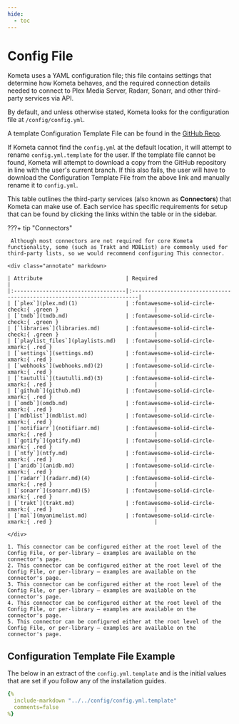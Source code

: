 ```yaml
---
hide:
  - toc
---
```

# Config File

Kometa uses a YAML configuration file; this file contains settings that determine how Kometa behaves, and the required 
connection details needed to connect to Plex Media Server, Radarr, Sonarr, and other third-party services via API.

By default, and unless otherwise stated, Kometa looks for the configuration file at `/config/config.yml`.

A template Configuration Template File can be found in the  [GitHub Repo](https://github.com/Kometa-Team/Kometa/blob/master/config/config.yml.template).

If Kometa cannot find the `config.yml` at the default location, it will attempt to rename `config.yml.template` for the user. If the template file cannot be found, 
Kometa will attempt to download a copy from the GitHub repository in line with the user's current branch. 
If this also fails, the user will have to download the Configuration Template File from  the above link and manually rename it to `config.yml`.

This table outlines the third-party services (also known as **Connectors**) that Kometa can make use of. Each service has specific 
requirements for setup that can be found by clicking the links within the table or in the sidebar.

???+ tip "Connectors"

     Although most connectors are not required for core Kometa functionality, some (such as Trakt and MDBList) are commonly used for third-party lists, so we would recommend configuring This connector.
    
    <div class="annotate" markdown>
    
    | Attribute                          | Required                                                                 |
    |:-----------------------------------|:------------------------------------------------------------------------|
    | [`plex`](plex.md)(1)               | :fontawesome-solid-circle-check:{ .green }                              |
    | [`tmdb`](tmdb.md)                  | :fontawesome-solid-circle-check:{ .green }                              |
    | [`libraries`](libraries.md)        | :fontawesome-solid-circle-check:{ .green }                              |
    | [`playlist_files`](playlists.md)   | :fontawesome-solid-circle-xmark:{ .red }                                |
    | [`settings`](settings.md)          | :fontawesome-solid-circle-xmark:{ .red }                                |
    | [`webhooks`](webhooks.md)(2)       | :fontawesome-solid-circle-xmark:{ .red }                                |
    | [`tautulli`](tautulli.md)(3)       | :fontawesome-solid-circle-xmark:{ .red }                                |
    | [`github`](github.md)              | :fontawesome-solid-circle-xmark:{ .red }                                |
    | [`omdb`](omdb.md)                  | :fontawesome-solid-circle-xmark:{ .red }                                |
    | [`mdblist`](mdblist.md)            | :fontawesome-solid-circle-xmark:{ .red }                                |
    | [`notifiarr`](notifiarr.md)        | :fontawesome-solid-circle-xmark:{ .red }                                |
    | [`gotify`](gotify.md)              | :fontawesome-solid-circle-xmark:{ .red }                                |
    | [`ntfy`](ntfy.md)                  | :fontawesome-solid-circle-xmark:{ .red }                                |
    | [`anidb`](anidb.md)                | :fontawesome-solid-circle-xmark:{ .red }                                |
    | [`radarr`](radarr.md)(4)           | :fontawesome-solid-circle-xmark:{ .red }                                |
    | [`sonarr`](sonarr.md)(5)           | :fontawesome-solid-circle-xmark:{ .red }                                |
    | [`trakt`](trakt.md)                | :fontawesome-solid-circle-xmark:{ .red }                                |
    | [`mal`](myanimelist.md)            | :fontawesome-solid-circle-xmark:{ .red }                                |

    </div>

    1. This connector can be configured either at the root level of the Config File, or per-library – examples are available on the connector's page.  
    2. This connector can be configured either at the root level of the Config File, or per-library – examples are available on the connector's page.  
    3. This connector can be configured either at the root level of the Config File, or per-library – examples are available on the connector's page.  
    4. This connector can be configured either at the root level of the Config File, or per-library – examples are available on the connector's page.  
    5. This connector can be configured either at the root level of the Config File, or per-library – examples are available on the connector's page.  

## Configuration Template File Example

The below in an extract of the `config.yml.template` and is the initial values that are set if you follow any of the installation guides.

```yaml title="config.yml.template"
{%    
  include-markdown "../../config/config.yml.template" 
  comments=false
%}
```

